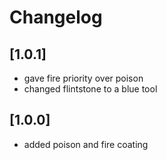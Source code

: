 # Changelog

## [1.0.1]
- gave fire priority over poison
- changed flintstone to a blue tool

## [1.0.0]
- added poison and fire coating